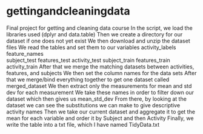 # gettingandcleaningdata
Final project for getting and cleaning data course
In the script, we load the libraries used (dplyr and data.table)
Then we create a directory for our dataset if one does not yet exist
We then download and unzip the dataset files
We read the tables and set them to our variables
    activity_labels 
    feature_names  
    subject_test 
    features_test 
    activity_test 
    subject_train 
    features_train 
    activity_train 
After that we merge the matching datasets between activities, features, and subjects
We then set the column names for the data sets
After that we merge/bind everything together to get one dataset called merged_dataset
We then extract only the measurements for mean and std dev for each measurement
We take these names in order to filter down our dataset which then gives us mean_std_dev
From there, by looking at the dataset we can see the substitutions we can make to give descriptive activity names
Then we take our current dataset and aggregate it to get the mean for each variable and order it by Subject and then Activity
Finally, we write the table into a txt file, which I have named TidyData.txt
